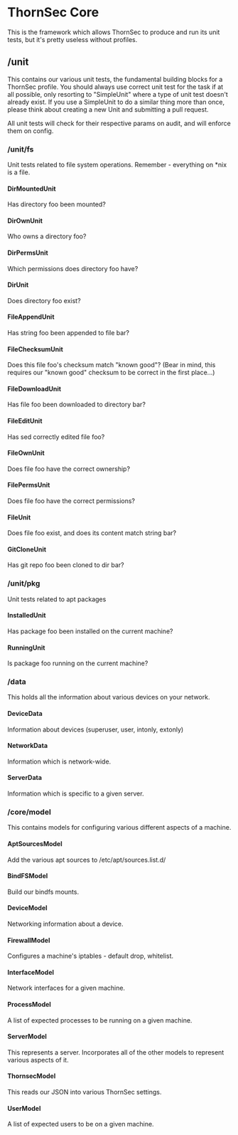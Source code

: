 # ThornSec Core

This is the framework which allows ThornSec to produce and run its unit tests, but it's pretty useless without profiles.

## /unit
This contains our various unit tests, the fundamental building blocks for a ThornSec profile.  You should always use correct unit test for the task if at all possible, only resorting to "SimpleUnit" where a type of unit test doesn't already exist.  If you use a SimpleUnit to do a similar thing more than once, please think about creating a new Unit and submitting a pull request.

All unit tests will check for their respective params on audit, and will enforce them on config.

### /unit/fs
Unit tests related to file system operations.  Remember - everything on *nix is a file.

#### DirMountedUnit
Has directory foo been mounted?

#### DirOwnUnit
Who owns a directory foo?

#### DirPermsUnit
Which permissions does directory foo have?

#### DirUnit
Does directory foo exist?

#### FileAppendUnit
Has string foo been appended to file bar?

#### FileChecksumUnit
Does this file foo's checksum match "known good"?  (Bear in mind, this requires our "known good" checksum to be correct in the first place...)

#### FileDownloadUnit
Has file foo been downloaded to directory bar?

#### FileEditUnit
Has sed correctly edited file foo?

#### FileOwnUnit
Does file foo have the correct ownership?

#### FilePermsUnit
Does file foo have the correct permissions?

#### FileUnit
Does file foo exist, and does its content match string bar?

#### GitCloneUnit
Has git repo foo been cloned to dir bar?

### /unit/pkg
Unit tests related to apt packages

#### InstalledUnit
Has package foo been installed on the current machine?

#### RunningUnit
Is package foo running on the current machine?

### /data
This holds all the information about various devices on your network.

#### DeviceData
Information about devices (superuser, user, intonly, extonly)

#### NetworkData
Information which is network-wide.

#### ServerData
Information which is specific to a given server.

### /core/model
This contains models for configuring various different aspects of a machine.

#### AptSourcesModel
Add the various apt sources to /etc/apt/sources.list.d/

#### BindFSModel
Build our bindfs mounts.

#### DeviceModel
Networking information about a device.

#### FirewallModel
Configures a machine's iptables - default drop, whitelist.

#### InterfaceModel
Network interfaces for a given machine.

#### ProcessModel
A list of expected processes to be running on a given machine.

#### ServerModel
This represents a server.  Incorporates all of the other models to represent various aspects of it.

#### ThornsecModel
This reads our JSON into various ThornSec settings.

#### UserModel
A list of expected users to be on a given machine.

